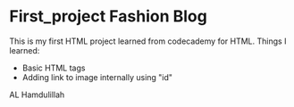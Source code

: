 # First_project Fashion Blog
This is my first HTML project learned from codecademy for HTML.
Things I learned:
  * Basic HTML tags
  * Adding link to image internally using "id"
 
AL Hamdulillah 
